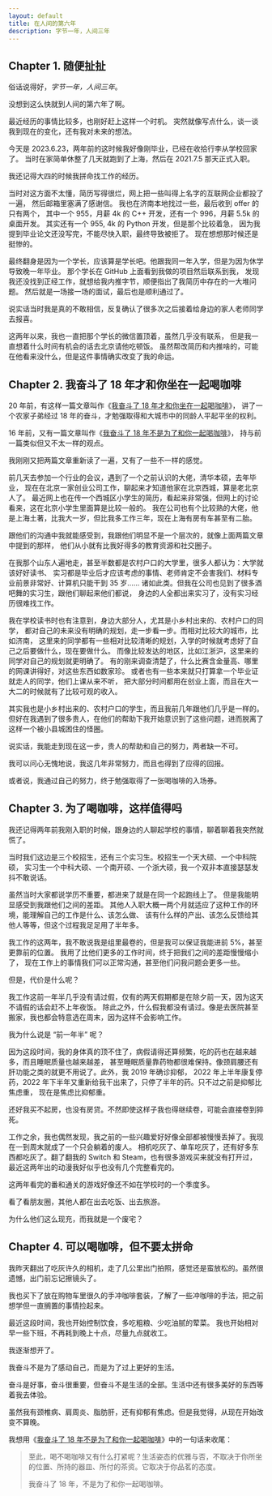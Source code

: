 ```yaml
---
layout: default
title: 在人间的第六年
description: 字节一年，人间三年
---
```


## Chapter 1. 随便扯扯

俗话说得好，*字节一年，人间三年*。

没想到这么快就到人间的第六年了啊。

最近经历的事情比较多，也刚好赶上这样一个时机。
突然就像写点什么，谈一谈我到现在的变化，还有我对未来的想法。

今天是 2023.6.23，两年前的这时候我好像刚毕业，已经在收拾行李从学校回家了。
当时在家简单休整了几天就跑到了上海，然后在 2021.7.5 那天正式入职。

我还记得大四的时候我拼命找工作的经历。

当时对这方面不太懂，简历写得很烂，网上把一些叫得上名字的互联网企业都投了一遍，
然后邮箱里塞满了感谢信。
我也在济南本地找过一些，最后收到 offer 的只有两个，
其中一个 955，月薪 4k 的 C++ 开发，还有一个 996，月薪 5.5k 的桌面开发。
其实还有一个 955, 4k 的 Python 开发，但是那个比较着急，
因为我提到毕业论文还没写完，不能尽快入职，最终导致被拒了。
现在想想那时候还是挺惨的。

最终翻身是因为一个学长，应该算是学长吧。他跟我同一年入学，但是为因为休学导致晚一年毕业。
那个学长在 GitHub 上面看到我做的项目然后联系到我，
发现我还没找到正经工作，就想给我内推字节，顺便指出了我简历中存在的一大堆问题。
然后就是一场接一场的面试，最后也是顺利通过了。

说实话当时我是真的不敢相信，反复确认了很多次之后接着给身边的家人老师同学去报喜。

这两年以来，我也一直把那个学长的微信置顶着，虽然几乎没有联系，
但是我一直想着什么时间有机会的话去北京请他吃顿饭。
虽然帮改简历和内推啥的，可能在他看来没什么，但是这件事情确实改变了我的命运。

## Chapter 2. 我奋斗了 18 年才和你坐在一起喝咖啡

20 年前，有这样一篇文章叫作《[我奋斗了 18 年才和你坐在一起喝咖啡][1]》，
讲了一个农家子弟经过 18 年的奋斗，才勉强取得和大城市中的同龄人平起平坐的权利。

16 年前，又有一篇文章叫作《[我奋斗了 18 年不是为了和你一起喝咖啡][2]》，
持与前一篇类似但又不太一样的观点。

我刚刚又把两篇文章重新读了一遍，又有了一些不一样的感觉。

前几天去参加一个行业的会议，遇到了一个之前认识的大佬，清华本硕，去年毕业，
现在在北京一家创业公司工作，聊起来才知道他家在北京西城，算是老北京人了。
最近网上也在传一个西城区小学生的简历，看起来非常强，但网上的讨论看来，这在北京小学生里面算是比较一般的。
我在公司也有个比较熟的大佬，他是上海土著，比我大一岁，但比我多工作三年，现在上海有房有车甚至有二胎。

跟他们的沟通中我就能感受到，我跟他们明显不是一个层次的，就像上面两篇文章中提到的那样，
他们从小就有比我好得多的教育资源和社交圈子。

在我那个山东人遍地走，甚至半数都是农村户口的大学里，很多人都认为：大学就该好好读书、
实习都是毕业后才应该考虑的事情、老师肯定不会害我们、材料专业前景非常好、计算机只能干到 35 岁……
诸如此类。但我在公司也见到了很多酒吧舞的实习生，跟他们聊起来他们都说，
身边的人全都出来实习了，没有实习经历很难找工作。

我在学校读书时也有注意到，身边大部分人，尤其是小乡村出来的、农村户口的同学，
都对自己的未来没有明确的规划，走一步看一步。而相对比较大的城市，比如济南，
这里来的同学都有一些相对比较清晰的规划，入学的时候就考虑好了自己之后要做什么，现在要做什么。
而像比较发达的地区，比如江浙沪，这里来的同学对自己的规划就更明确了。
有的刚来调查清楚了，什么比赛含金量高、哪里的网课讲得好，对这些东西如数家珍。
或者也有一些本来就只打算拿一个毕业证就走人的同学，他们上课从来不听，
把大部分时间都用在创业上面，而且在大一大二的时候就有了比较可观的收入。

其实我也是小乡村出来的、农村户口的学生，而且我前几年跟他们几乎是一样的。
但好在我遇到了很多贵人，在他们的帮助下我开始意识到了这些问题，进而脱离了这样一个被小县城困住的怪圈。

说实话，我能走到现在这一步，贵人的帮助和自己的努力，两者缺一不可。

我可以问心无愧地说，我这几年非常努力，而且也得到了应得的回报。

或者说，我通过自己的努力，终于勉强取得了一张喝咖啡的入场券。

## Chapter 3. 为了喝咖啡，这样值得吗

我还记得两年前我刚入职的时候，跟身边的人聊起学校的事情，聊着聊着我突然就慌了。

当时我们这边是三个校招生，还有三个实习生。校招生一个天大硕、一个中科院硕，
实习生一个中科大硕、一个南开硕、一个浙大硕，我一个双非本直接瑟瑟发抖不敢说话。

虽然当时大家都说学历不重要，都进来了就是在同一个起跑线上了。
但是我能明显感受到我跟他们之间的差距。
其他人入职大概一两个月就适应了这种工作的环境，能理解自己的工作是什么、该怎么做、
该有什么样的产出、该怎么反馈给其他人等等，但这个过程我足足用了半年多。

我工作的这两年，我不敢说我是组里最卷的，但是我可以保证我能进前 5%，甚至更靠前的位置。
我用了比他们更多的工作时间，终于把我们之间的差距慢慢缩小了，
现在工作上的事情我们可以正常沟通，甚至他们问我问题会更多一些。

但是，代价是什么呢？

我工作这前一年半几乎没有请过假，仅有的两天假期都是在除夕前一天，因为这天不请假的话会赶不上年夜饭。
除此之外，什么假我都没有请过。像是去医院甚至搬家，我也都会特意选在周末，因为这样不会影响工作。

我为什么说是 “前一年半” 呢？

因为这段时间，我的身体真的顶不住了，病假请得还算频繁，吃的药也在越来越多，而且睡眠质量也越来越差，
甚至睡眠质量靠药物都很难保持。像颈肩腰还有肝功能之类的就更不用说了。此外，我 2019 年确诊抑郁，
2022 年上半年康复停药，2022 年下半年又重新给我干出来了，只停了半年的药。只不过之前是抑郁比焦虑重，
现在是焦虑比抑郁重。

还好我买不起房，也没有房贷。不然即使这样子我也得继续卷，可能会直接卷到猝死。

工作之余，我也偶然发现，我之前的一些兴趣爱好好像全部都被慢慢丢掉了。我现在一到周末就成了一个只会躺着的废人。
相机吃灰了、单车吃灰了，还有好多东西都吃灰了。翻了翻我的 Switch 和 Steam，也有很多游戏买来就没有打开过，
最近这两年出的动漫我好似乎也没有几个完整看完的。

这两年看完的番和通关的游戏好像还不如在学校时的一个季度多。

看了看朋友圈，其他人都在出去吃饭、出去旅游。

为什么他们这么现充，而我就是一个废宅？

## Chapter 4. 可以喝咖啡，但不要太拼命

我昨天翻出了吃灰许久的相机，走了几公里出门拍照，感觉还是蛮放松的。虽然很遗憾，出门前忘记擦镜头了。

我也买下了放在购物车里很久的手冲咖啡套装，了解了一些冲咖啡的手法，把之前想学但一直搁置的事情捡起来。

最近这段时间，我也开始控制饮食，多吃粗粮、少吃油腻的荤菜。
我也开始相对早一些下班，不再耗到晚上十点，尽量九点就收工。

我逐渐想开了。

我奋斗不是为了感动自己，而是为了过上更好的生活。

奋斗是好事，奋斗很重要，但奋斗不是生活的全部。生活中还有很多美好的东西等着我去体验。

虽然我有颈椎病、肩周炎、脂肪肝，还有抑郁有焦虑。但是我觉得，从现在开始改变不算晚。

我想用《[我奋斗了 18 年不是为了和你一起喝咖啡][2]》中的一句话来收尾：

> 至此，喝不喝咖啡又有什么打紧呢？生活姿态的优雅与否，不取决于你所坐的位置、所持的器皿、所付的茶资。它取决于你品茗的态度。
>
> 我奋斗了 18 年，不是为了和你一起喝咖啡。

[1]: posts/18-years-for-coffee.md
[2]: posts/18-years-not-for-coffee.md
